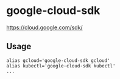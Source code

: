 google-cloud-sdk
================

https://cloud.google.com/sdk/


Usage
-----

```hcl
alias gcloud='google-cloud-sdk gcloud'
alias kubectl='google-cloud-sdk kubectl'
...
```
